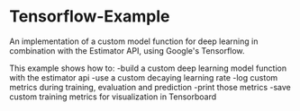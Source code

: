 # Tensorflow-Example
An implementation of a custom model function for deep learning in combination with the Estimator API, using Google's Tensorflow.

This example shows how to:
-build a custom deep learning model function with the estimator api
-use a custom decaying learning rate
-log custom metrics during training, evaluation and prediction
-print those metrics
-save custom training metrics for visualization in Tensorboard

